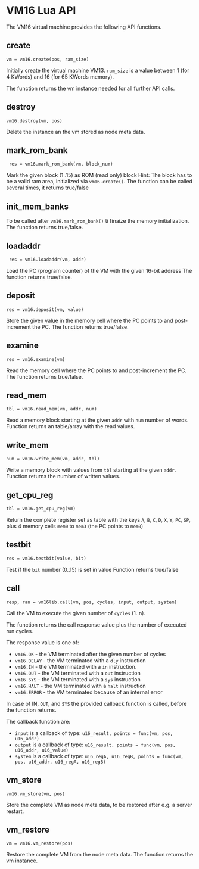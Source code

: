 # VM16 Lua API

The VM16 virtual machine provides the following API functions.



## create

```
vm = vm16.create(pos, ram_size)
```

Initially create the virtual machine VM13. `ram_size` is a value between 1 (for 4 KWords)  and 16 (for 65 KWords memory).

The function returns the vm instance needed for all further API calls.

## destroy

```
vm16.destroy(vm, pos)
```

Delete the instance an the vm stored as node meta data.

## mark_rom_bank

```
 res = vm16.mark_rom_bank(vm, block_num)
```

Mark the given block (1..15) as ROM (read only) block
Hint: The block has to be a valid ram area, initialized via `vm16.create()`.
The function can be called several times, it returns true/false

## init_mem_banks

To be called after `vm16.mark_rom_bank()` ti finaize the memory initialization.
The function returns true/false.

## loadaddr

```
 res = vm16.loadaddr(vm, addr)
```

Load the PC (program counter) of the VM with the given 16-bit address
The function returns true/false.

## deposit

```
res = vm16.deposit(vm, value)
```

Store the given value in the memory cell where the PC points to and post-increment the PC.
The function returns true/false.

## examine

```
res = vm16.examine(vm)
```

Read the memory cell where the PC points to and post-increment the PC.
The function returns true/false.

## read_mem

```
tbl = vm16.read_mem(vm, addr, num)
```

Read a memory block starting at the given `addr` with `num` number of words.
Function returns an table/array with the read values.

## write_mem

```
num = vm16.write_mem(vm, addr, tbl)
```

Write a memory block with values from `tbl`  starting at the given `addr`. 
Function returns the number of written values.

## get_cpu_reg

```
tbl = vm16.get_cpu_reg(vm)
```

Return the complete register set as table with the keys `A`, `B`, `C`, `D`, `X`, `Y`, `PC`, `SP`, plus 4 memory cells `mem0` to `mem3` (the PC points to `mem0`)

## testbit

```
res = vm16.testbit(value, bit)
```

Test if the `bit` number (0..15) is set in value
Function returns true/false

## call

```
resp, ran = vm16lib.call(vm, pos, cycles, input, output, system)
```

Call the VM to execute the given number of `cycles` (1..n).

The function returns the call response value plus the number of executed run cycles.

The response value is one of:

- `vm16.OK` - the VM terminated after the given number of cycles
- `vm16.DELAY` - the VM terminated with a `dly` instruction
- `vm16.IN`   - the VM terminated with a `in` instruction. 
- `vm16.OUT` - the VM terminated with a `out` instruction
- `vm16.SYS` - the VM terminated with a `sys` instruction
- `vm16.HALT` - the VM terminated with a `halt` instruction
- `vm16.ERROR` - the VM terminated because of an internal error

In case of  IN, `OUT`, and `SYS` the provided callback function is called, before the function returns.

The callback function are:

- `input`  is a callback of type: `u16_result, points = func(vm, pos, u16_addr)`
- `output` is a callback of type: `u16_result, points = func(vm, pos, u16_addr, u16_value)`
- `system` is a callback of type: 
  `u16_regA, u16_regB, points = func(vm, pos, u16_addr, u16_regA, u16_regB)`

## vm_store

```
vm16.vm_store(vm, pos)
```

Store the complete VM as node meta data, to be restored after e.g. a server restart.

## vm_restore

```
vm = vm16.vm_restore(pos)
```

Restore the complete VM from the node meta data.
The function returns the vm instance.

